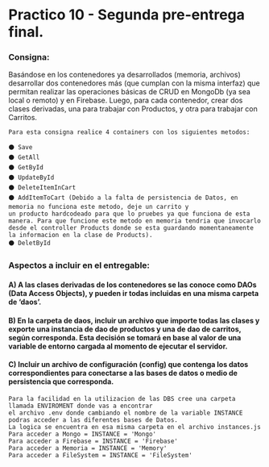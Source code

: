 # Practico 10 - Segunda pre-entrega final.

### Consigna:  

Basándose en los contenedores ya desarrollados (memoria, archivos) desarrollar
dos contenedores más (que cumplan con la misma interfaz) que permitan realizar las operaciones
básicas de CRUD en MongoDb (ya sea local o remoto) y en Firebase. Luego, para cada
contenedor, crear dos clases derivadas, una para trabajar con Productos, y otra para trabajar con
Carritos.

```
Para esta consigna realice 4 containers con los siguientes metodos:

⚫ Save
⚫ GetAll
⚫ GetById
⚫ UpdateById
⚫ DeleteItemInCart 
⚫ AddItemToCart (Debido a la falta de persistencia de Datos, en memoria no funciona este metodo, deje un carrito y 
un producto hardcodeado para que lo pruebes ya que funciona de esta manera. Para que funcione este metodo en memoria tendria que invocarlo 
desde el controller Products donde se esta guardando momentaneamente la informacion en la clase de Products).
⚫ DeletById
```

### Aspectos a incluir en el entregable:

#### A) A las clases derivadas de los contenedores se las conoce como DAOs (Data Access Objects), y pueden ir todas incluidas en una misma carpeta de ‘daos’.
#### B) En la carpeta de daos, incluir un archivo que importe todas las clases y exporte una instancia de dao de productos y una de dao de carritos, según corresponda. Esta decisión se tomará en base al valor de una variable de entorno cargada al momento de ejecutar el servidor.
#### C) Incluir un archivo de configuración (config) que contenga los datos correspondientes para conectarse a las bases de datos o medio de persistencia que corresponda.

```
Para la facilidad en la utilizacion de las DBS cree una carpeta llamada ENVIROMENT donde vas a encontrar
el archivo .env donde cambiando el nombre de la variable INSTANCE podras acceder a las diferentes bases de Datos.
La logica se encuentra en esa misma carpeta en el archivo instances.js
Para acceder a Mongo = INSTANCE = 'Mongo'
Para acceder a Firebase = INSTANCE = 'Firebase'
Para acceder a Memoria = INSTANCE = 'Memory'
Para acceder a FileSystem = INSTANCE = 'FileSystem'
```

